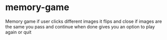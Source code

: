 # memory-game
Memory game if user clicks different images it flips and close
if images are the same you pass and continue
when done gives you an option to play again or quit
